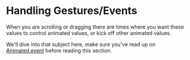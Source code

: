 # Handling Gestures/Events

When you are scrolling or dragging there are times where you want these values to control animated values, or kick off other animated values.

We'll dive into that subject here, make sure you've read up on [Animated.event](api/EVENT.md) before reading this section.